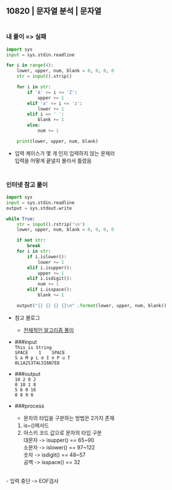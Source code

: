 ## 10820 | 문자열 분석 | 문자열

### <br>내 풀이 => 실패
```python
import sys
input = sys.stdin.readline

for i in range(4):
    lower, upper, num, blank = 0, 0, 0, 0
    str = input().strip()

    for i in str:
        if 'A' <= i <= 'Z':
            upper += 1
        elif 'a' <= i <= 'z':
            lower += 1
        elif i == ' ':
            blank += 1
        else:
            num += 1

    print(lower, upper, num, blank)
```
+ 입력 케이스가 몇 개 인지 입력하지 않는 문제라     
  입력을 어떻게 끝낼지 몰라서 틀렸음

### <br>인터넷 참고 풀이
```python
import sys
input = sys.stdin.readline
output = sys.stdout.write

while True:
    str = input().rstrip('\n')
    lower, upper, num, blank = 0, 0, 0, 0

    if not str:
        break
    for i in str:
        if i.islower():
            lower += 1
        elif i.isupper():
            upper += 1
        elif i.isdigit():
            num += 1
        elif i.isspace():
            blank += 1

    output("{} {} {} {}\n" .format(lower, upper, num, blank))
```
+ 참고 블로그
    - [전체적인 알고리즘 풀이](https://suri78.tistory.com/111)
    
+ ###input<br>
    `This is String`     
    `SPACE    1    SPACE`    
     `S a M p L e I n P u T  `            
    `0L1A2S3T4L5I6N7E8`  
+ ###output<br>
  `10 2 0 2`    
  `0 10 1 8`    
  `5 6 0 16`       
  `0 8 9 0`
+ ###process<br>
    - 문자의 타입을 구분하는 방법은 2가지 존재
    1. is~()메서드
    2. 아스키 코드 값으로 문자의 타입 구분        
       대문자 -> isupper() == 65~90        
       소문자 -> islower() == 97~122      
       숫자 -> isdigit() == 48~57         
       공백 -> isspace() == 32    
<br>
    - 입력 중단 -> EOF검사 